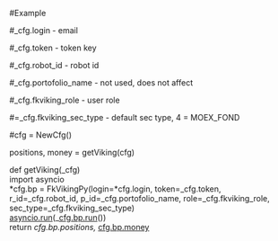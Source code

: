 #Example 

#\_cfg.login - email 

#\_cfg.token - token key 

#\_cfg.robot_id - robot id 

#\_cfg.portofolio_name - not used, does not affect 

#\_cfg.fkviking_role - user role 

#=\_cfg.fkviking_sec_type - default sec type, 4 = MOEX_FOND

#cfg = NewCfg()

positions, money = getViking(cfg)

def getViking(\_cfg)  
  import asyncio  
  *cfg.bp = FkVikingPy(login=*cfg.login, token=\_cfg.token, r_id=\_cfg.robot_id, p_id=\_cfg.portofolio_name, role=\_cfg.fkviking_role, sec_type=\_cfg.fkviking_sec_type)  
  [asyncio.run](http://asyncio.run)(\_[cfg.bp.run](http://cfg.bp.run)())  
  return *cfg.bp.positions,* [cfg.bp.money](http://cfg.bp.money)
